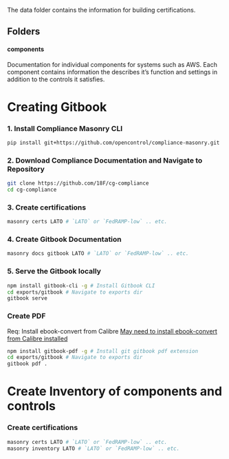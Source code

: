 The data folder contains the information for building certifications.

## Folders

#### components
Documentation for individual components for systems such as AWS. Each component contains information the describes it’s function and settings in addition to the controls it satisfies.

# Creating Gitbook
### 1. Install Compliance Masonry CLI
```bash
pip install git+https://github.com/opencontrol/compliance-masonry.git
```
### 2. Download Compliance Documentation and Navigate to Repository
```bash
git clone https://github.com/18F/cg-compliance
cd cg-compliance
```
### 3. Create certifications
```bash
masonry certs LATO # `LATO` or `FedRAMP-low` .. etc.
```
### 4. Create Gitbook Documentation
```bash
masonry docs gitbook LATO # `LATO` or `FedRAMP-low` .. etc.
```
### 5. Serve the Gitbook locally
```bash
npm install gitbook-cli -g # Install Gitbook CLI
cd exports/gitbook # Navigate to exports dir
gitbook serve
```

### Create PDF
Req: Install ebook-convert from Calibre
[May need to install ebook-convert from Calibre installed](https://github.com/GitbookIO/gitbook/issues/333)
```bash
npm install gitbook-pdf -g # Install git gitbook pdf extension
cd exports/gitbook # Navigate to exports dir
gitbook pdf .
```

# Create Inventory of components and controls
### Create certifications
```bash
masonry certs LATO # `LATO` or `FedRAMP-low` .. etc.
masonry inventory LATO # `LATO` or `FedRAMP-low` .. etc.
```
